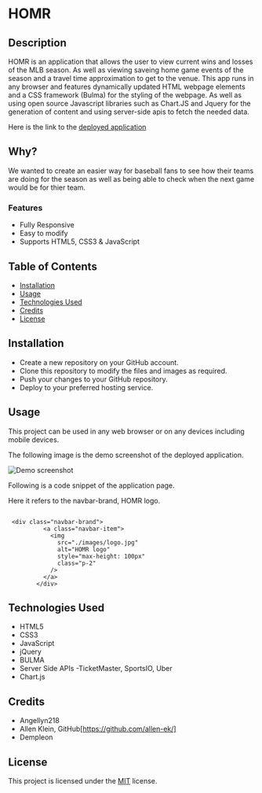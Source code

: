 # HOMR



## Description

HOMR is an application that allows the user to view current wins and losses of the MLB season. As well as viewing saveing home game events of the season and a travel time approximation to get to the venue. This app runs in any browser and features dynamically updated HTML webpage elements
and a CSS framework (Bulma) for the styling of the webpage. As well as using open source Javascript libraries such as Chart.JS and Jquery for the generation of content and using server-side apis to fetch the needed data.  

Here is the link to the [deployed application](https://shwethareddy0.github.io/homr/)

## Why?
We wanted to create an easier way for baseball fans to see how their teams are doing for the season as well as being able to check when the next game would be for thier team.


### Features

- Fully Responsive
- Easy to modify
- Supports HTML5, CSS3 & JavaScript

## Table of Contents

- [Installation](#installation)
- [Usage](#usage)
- [Technologies Used](#technologies-used)
- [Credits](#credits)
- [License](#license)

## Installation

- Create a new repository on your GitHub account.
- Clone this repository to modify the files and images as required.
- Push your changes to your GitHub repository.
- Deploy to your preferred hosting service.

## Usage

This project can be used in any web browser or on any devices including  mobile devices.

The following image is the demo screenshot of the deployed application.

![Demo screenshot]()

Following is a code snippet of the application page.

Here it refers to the navbar-brand, HOMR logo.

```html5

 <div class="navbar-brand">
          <a class="navbar-item">
            <img
              src="./images/logo.jpg"
              alt="HOMR logo"
              style="max-height: 100px"
              class="p-2"
            />
          </a>
        </div>
```

## Technologies Used

- HTML5
- CSS3
- JavaScript
- jQuery
- BULMA
- Server Side APIs
    -TicketMaster, SportsIO, Uber
- Chart.js

## Credits

- Angellyn218
- Allen Klein, GitHub[https://github.com/allen-ek/]
- Dempleon

## License

This project is licensed under the [MIT](./LICENSE) license.
